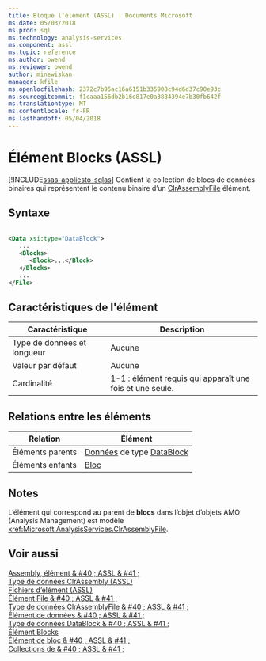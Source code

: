 ```yaml
---
title: Bloque l’élément (ASSL) | Documents Microsoft
ms.date: 05/03/2018
ms.prod: sql
ms.technology: analysis-services
ms.component: assl
ms.topic: reference
ms.author: owend
ms.reviewer: owend
author: minewiskan
manager: kfile
ms.openlocfilehash: 2372c7b95ac16a6151b335908c94d6d37c90e93c
ms.sourcegitcommit: f1caaa156db2b16e817e0a3884394e7b30fb642f
ms.translationtype: MT
ms.contentlocale: fr-FR
ms.lasthandoff: 05/04/2018
---
```

# <a name="blocks-element-assl"></a>Élément Blocks (ASSL)
[!INCLUDE[ssas-appliesto-sqlas](../../../includes/ssas-appliesto-sqlas.md)]
  Contient la collection de blocs de données binaires qui représentent le contenu binaire d’un [ClrAssemblyFile](../../../analysis-services/scripting/data-type/clrassemblyfile-data-type-assl.md) élément.  
  
## <a name="syntax"></a>Syntaxe  
  
```xml  
  
<Data xsi:type="DataBlock">  
   ...  
   <Blocks>  
      <Block>...</Block>  
   </Blocks>  
   ...  
</File>  
```  
  
## <a name="element-characteristics"></a>Caractéristiques de l'élément  
  
|Caractéristique|Description|  
|--------------------|-----------------|  
|Type de données et longueur|Aucune|  
|Valeur par défaut|Aucune|  
|Cardinalité|1-1 : élément requis qui apparaît une fois et une seule.|  
  
## <a name="element-relationships"></a>Relations entre les éléments  
  
|Relation|Élément|  
|------------------|-------------|  
|Éléments parents|[Données](../../../analysis-services/scripting/objects/data-element-assl.md) de type [DataBlock](../../../analysis-services/scripting/data-type/datablock-data-type-assl.md)|  
|Éléments enfants|[Bloc](../../../analysis-services/scripting/objects/block-element-assl.md)|  
  
## <a name="remarks"></a>Notes  
 L’élément qui correspond au parent de **blocs** dans l’objet d’objets AMO (Analysis Management) est modèle <xref:Microsoft.AnalysisServices.ClrAssemblyFile>.  
  
## <a name="see-also"></a>Voir aussi  
 [Assembly, élément & #40 ; ASSL & #41 ;](../../../analysis-services/scripting/objects/assembly-element-assl.md)   
 [Type de données ClrAssembly &#40;ASSL&#41;](../../../analysis-services/scripting/data-type/clrassembly-data-type-assl.md)   
 [Fichiers d’élément &#40;ASSL&#41;](../../../analysis-services/scripting/collections/files-element-assl.md)   
 [Élément File & #40 ; ASSL & #41 ;](../../../analysis-services/scripting/objects/file-element-assl.md)   
 [Type de données ClrAssemblyFile & #40 ; ASSL & #41 ;](../../../analysis-services/scripting/data-type/clrassemblyfile-data-type-assl.md)   
 [Élément de données & #40 ; ASSL & #41 ;](../../../analysis-services/scripting/objects/data-element-assl.md)   
 [Type de données DataBlock & #40 ; ASSL & #41 ;](../../../analysis-services/scripting/data-type/datablock-data-type-assl.md)   
 [Élément Blocks](../../../analysis-services/scripting/collections/blocks-element-assl.md)   
 [Élément de bloc & #40 ; ASSL & #41 ;](../../../analysis-services/scripting/objects/block-element-assl.md)   
 [Collections de & #40 ; ASSL & #41 ;](../../../analysis-services/scripting/collections/collections-assl.md)  
  
  

